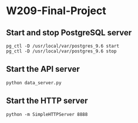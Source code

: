 # W209-Final-Project

## Start and stop PostgreSQL server

```
pg_ctl -D /usr/local/var/postgres_9.6 start
pg_ctl -D /usr/local/var/postgres_9.6 stop
```

## Start the API server

```
python data_server.py
```

## Start the HTTP server

```
python -m SimpleHTTPServer 8888
```
